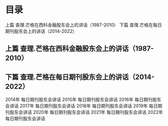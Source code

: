 # 目录
上篇 查理.芒格在西科金融股东会上的讲话（1987-2010）
下篇 查理.芒格在每日期刊股东会上的讲话（2014-2022）

## 上篇 查理.芒格在西科金融股东会上的讲话（1987-2010）
## 下篇 查理.芒格在每日期刊股东会上的讲话（2014-2022）
2014年 每日期刊股东会讲话
2015年 每日期刊股东会讲话
2016年 每日期刊股东会讲话
2017年 每日期刊股东会讲话
2018年 每日期刊股东会讲话
2019年 每日期刊股东会讲话
2020年 每日期刊股东会讲话
2021年 每日期刊股东会讲话
2022年 每日期刊股东会讲话